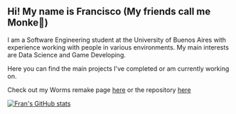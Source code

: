 ## Hi! My name is Francisco (My friends call me Monke🐒)

I am a Software Engineering student at the University of Buenos Aires with experience working with people in various environments. My main interests are Data Science and Game Developing. 

Here you can find the main projects I've completed or am currently working on.

Check out my Worms remake page [here](https://pandolfijoaquin.github.io/) or the repository [here](https://github.com/franjuarez/Taller-Worms)

[![Fran's GitHub stats](https://github-readme-stats.vercel.app/api?username=franjuarez&show_icons=true&theme=tokyonight)](https://github.com/anuraghazra/github-readme-stats)
